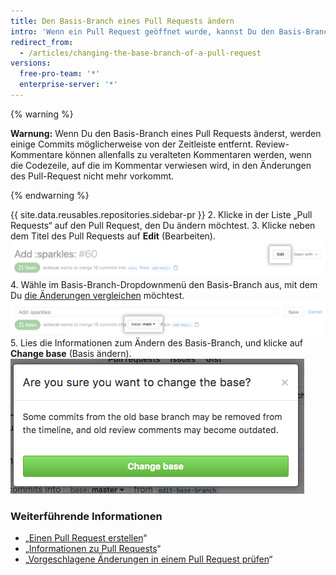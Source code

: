 ```yaml
---
title: Den Basis-Branch eines Pull Requests ändern
intro: 'Wenn ein Pull Request geöffnet wurde, kannst Du den Basis-Branch ändern, um die Änderungen im Pull Request gegen einen anderen Branch zu vergleichen.'
redirect_from:
  - /articles/changing-the-base-branch-of-a-pull-request
versions:
  free-pro-team: '*'
  enterprise-server: '*'
---
```


{% warning %}

**Warnung:** Wenn Du den Basis-Branch eines Pull Requests änderst, werden einige Commits möglicherweise von der Zeitleiste entfernt. Review-Kommentare können allenfalls zu veralteten Kommentaren werden, wenn die Codezeile, auf die im Kommentar verwiesen wird, in den Änderungen des Pull-Request nicht mehr vorkommt.

{% endwarning %}

{{ site.data.reusables.repositories.sidebar-pr }}
2. Klicke in der Liste „Pull Requests“ auf den Pull Request, den Du ändern möchtest.
3. Klicke neben dem Titel des Pull Requests auf **Edit** (Bearbeiten). ![Schaltfläche „Pull Request edit" (Bearbeiten eines Pull Request)](/assets/images/help/pull_requests/pull-request-edit.png)
4. Wähle im Basis-Branch-Dropdownmenü den Basis-Branch aus, mit dem Du [die Änderungen vergleichen](/github/committing-changes-to-your-project/comparing-commits#comparing-branches) möchtest. ![Basis-Branch-Dropdownmenü ](/assets/images/help/pull_requests/pull-request-edit-base-branch.png)
5. Lies die Informationen zum Ändern des Basis-Branch, und klicke auf **Change base** (Basis ändern). ![Schaltfläche „Base branch change confirmation" (Bestätigen der Basis-Branch-Änderung) ](/assets/images/help/pull_requests/pull-request-base-branch-confirm.png)

### Weiterführende Informationen

- „[Einen Pull Request erstellen](/articles/creating-a-pull-request)“
- „[Informationen zu Pull Requests](/articles/about-pull-requests)“
- „[Vorgeschlagene Änderungen in einem Pull Request prüfen](/articles/reviewing-proposed-changes-in-a-pull-request)“
